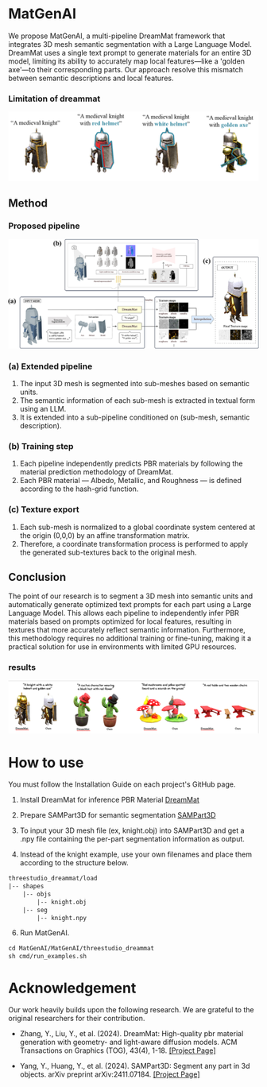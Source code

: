# MatGenAI
We propose MatGenAI, a multi-pipeline DreamMat framework that integrates 3D mesh semantic segmentation with a Large Language Model. DreamMat uses a single text prompt to generate materials for an entire 3D model, limiting its ability to accurately map local features—like a 'golden axe'—to their corresponding parts. Our approach resolve this mismatch between semantic descriptions and local features.

### Limitation of dreammat
![](assets/example.png)

## Method
### Proposed pipeline
![](assets/pipeline_matgenai.png)

### (a) Extended pipeline
1. The input 3D mesh is segmented into sub-meshes based on semantic units.
2. The semantic information of each sub-mesh is extracted in textual form using an LLM.
3. It is extended into a sub-pipeline conditioned on (sub-mesh, semantic description).

### (b) Training step
1. Each pipeline independently predicts PBR materials by following the material prediction methodology of DreamMat.
2. Each PBR material — Albedo, Metallic, and Roughness — is defined according to the hash-grid function.

### (c) Texture export
1. Each sub-mesh is normalized to a global coordinate system centered at the origin (0,0,0) by an affine transformation matrix.
2. Therefore, a coordinate transformation process is performed to apply the generated sub-textures back to the original mesh.

## Conclusion
The point of our research is to segment a 3D mesh into semantic units and automatically generate optimized text prompts for each part using a Large Language Model. This allows each pipeline to independently infer PBR materials based on prompts optimized for local features, resulting in textures that more accurately reflect semantic information. Furthermore, this methodology requires no additional training or fine-tuning, making it a practical solution for use in environments with limited GPU resources.

### results
![](assets/results.png)

# How to use
You must follow the Installation Guide on each project's GitHub page.
1. Install DreamMat for inference PBR Material
[DreamMat](https://zzzyuqing.github.io/dreammat.github.io/)

3. Prepare SAMPart3D for semantic segmentation
[SAMPart3D](https://github.com/Pointcept/SAMPart3D)

5. To input your 3D mesh file (ex, knight.obj) into SAMPart3D and get a .npy file containing the per-part segmentation information as output.
6. Instead of the knight example, use your own filenames and place them according to the structure below.
```
threestudio_dreammat/load
|-- shapes
    |-- objs
        |-- knight.obj
    |-- seg
        |-- knight.npy
```
6. Run MatGenAI.
```
cd MatGenAI/MatGenAI/threestudio_dreammat
sh cmd/run_examples.sh
```

# Acknowledgement
Our work heavily builds upon the following research. We are grateful to the original researchers for their contribution.

* Zhang, Y., Liu, Y., et al. (2024). DreamMat: High-quality pbr material generation with geometry-
and light-aware diffusion models. ACM Transactions on Graphics (TOG), 43(4), 1-18.
[[Project Page]](https://zzzyuqing.github.io/dreammat.github.io/)

* Yang, Y., Huang, Y., et al. (2024). SAMPart3D: Segment any part in 3d objects. arXiv preprint
arXiv:2411.07184.
[[Project Page]](https://github.com/Pointcept/SAMPart3D)
